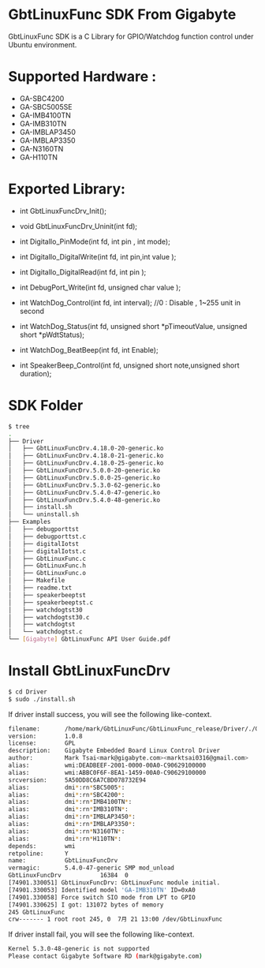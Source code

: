 # GbtLinuxFunc SDK From Gigabyte

GbtLinuxFunc SDK is a C Library for GPIO/Watchdog function control under Ubuntu environment.

# Supported Hardware :

- GA-SBC4200
- GA-SBC5005SE
- GA-IMB4100TN
- GA-IMB310TN
- GA-IMBLAP3450
- GA-IMBLAP3350
- GA-N3160TN
- GA-H110TN


# Exported Library:

- int GbtLinuxFuncDrv_Init();
- void GbtLinuxFuncDrv_Uninit(int fd);

- int DigitalIo_PinMode(int fd, int pin , int mode);
- int DigitalIo_DigitalWrite(int fd, int pin,int value );
- int DigitalIo_DigitalRead(int fd, int pin );

- int DebugPort_Write(int fd, unsigned char value );

- int WatchDog_Control(int fd, int interval); //0 : Disable  , 1~255 unit in second
- int WatchDog_Status(int fd, unsigned short *pTimeoutValue, unsigned short *pWdtStatus); 
- int WatchDog_BeatBeep(int fd, int Enable);

- int SpeakerBeep_Control(int fd, unsigned short note,unsigned short duration);

# SDK Folder
```sh
$ tree
.
├── Driver
│   ├── GbtLinuxFuncDrv.4.18.0-20-generic.ko
│   ├── GbtLinuxFuncDrv.4.18.0-21-generic.ko
│   ├── GbtLinuxFuncDrv.4.18.0-25-generic.ko
│   ├── GbtLinuxFuncDrv.5.0.0-20-generic.ko
│   ├── GbtLinuxFuncDrv.5.0.0-25-generic.ko
│   ├── GbtLinuxFuncDrv.5.3.0-62-generic.ko
│   ├── GbtLinuxFuncDrv.5.4.0-47-generic.ko
│   ├── GbtLinuxFuncDrv.5.4.0-48-generic.ko
│   ├── install.sh
│   └── uninstall.sh
├── Examples
│   ├── debugporttst
│   ├── debugporttst.c
│   ├── digitalIotst
│   ├── digitalIotst.c
│   ├── GbtLinuxFunc.c
│   ├── GbtLinuxFunc.h
│   ├── GbtLinuxFunc.o
│   ├── Makefile
│   ├── readme.txt
│   ├── speakerbeeptst
│   ├── speakerbeeptst.c
│   ├── watchdogtst30
│   ├── watchdogtst30.c
│   ├── watchdogtst
│   └── watchdogtst.c
└── [Gigabyte] GbtLinuxFunc API User Guide.pdf

```
# Install GbtLinuxFuncDrv 

```sh
$ cd Driver
$ sudo ./install.sh
```
If driver install success, you will see the following like-context.

```sh
filename:       /home/mark/GbtLinuxFunc/GbtLinuxFunc_release/Driver/./GbtLinuxFuncDrv.5.4.0-47-generic.ko
version:        1.0.8
license:        GPL
description:    Gigabyte Embedded Board Linux Control Driver
author:         Mark Tsai<mark@gigabyte.com><marktsai0316@gmail.com>
alias:          wmi:DEADBEEF-2001-0000-00A0-C90629100000
alias:          wmi:ABBC0F6F-8EA1-1459-00A0-C90629100000
srcversion:     5A50DD8C6A7CBD078732E94
alias:          dmi*:rn*SBC5005*:
alias:          dmi*:rn*SBC4200*:
alias:          dmi*:rn*IMB4100TN*:
alias:          dmi*:rn*IMB310TN*:
alias:          dmi*:rn*IMBLAP3450*:
alias:          dmi*:rn*IMBLAP3350*:
alias:          dmi*:rn*N3160TN*:
alias:          dmi*:rn*H110TN*:
depends:        wmi
retpoline:      Y
name:           GbtLinuxFuncDrv
vermagic:       5.4.0-47-generic SMP mod_unload 
GbtLinuxFuncDrv           16384  0
[74901.330051] GbtLinuxFuncDrv: GbtLinuxFunc module initial.
[74901.330053] Identified model 'GA-IMB310TN' ID=0xA0
[74901.330058] Force switch SIO mode from LPT to GPIO
[74901.330625] I got: 131072 bytes of memory 
245 GbtLinuxFunc
crw------- 1 root root 245, 0  7月 21 13:00 /dev/GbtLinuxFunc
```

If driver install fail, you will see the following like-context.

```sh
Kernel 5.3.0-48-generic is not supported
Please contact Gigabyte Software RD (mark@gigabyte.com)
```
